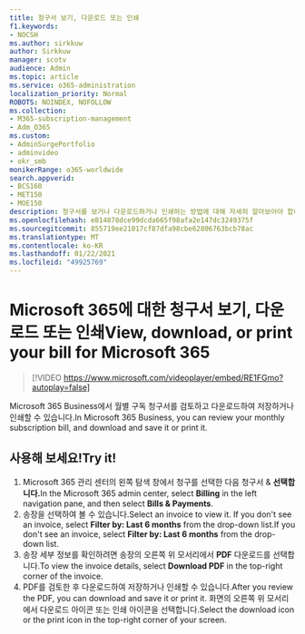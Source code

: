 ```yaml
---
title: 청구서 보기, 다운로드 또는 인쇄
f1.keywords:
- NOCSH
ms.author: sirkkuw
author: Sirkkuw
manager: scotv
audience: Admin
ms.topic: article
ms.service: o365-administration
localization_priority: Normal
ROBOTS: NOINDEX, NOFOLLOW
ms.collection:
- M365-subscription-management
- Adm_O365
ms.custom:
- AdminSurgePortfolio
- adminvideo
- okr_smb
monikerRange: o365-worldwide
search.appverid:
- BCS160
- MET150
- MOE150
description: 청구서를 보거나 다운로드하거나 인쇄하는 방법에 대해 자세히 알아보아야 합니다.
ms.openlocfilehash: e814878dce99dcda665f98afa2e147dc3249375f
ms.sourcegitcommit: 855719ee21017cf87dfa98cbe62806763bcb78ac
ms.translationtype: MT
ms.contentlocale: ko-KR
ms.lasthandoff: 01/22/2021
ms.locfileid: "49925769"
---
```

# <a name="view-download-or-print-your-bill-for-microsoft-365"></a><span data-ttu-id="2e922-103">Microsoft 365에 대한 청구서 보기, 다운로드 또는 인쇄</span><span class="sxs-lookup"><span data-stu-id="2e922-103">View, download, or print your bill for Microsoft 365</span></span>

> [!VIDEO https://www.microsoft.com/videoplayer/embed/RE1FGmo?autoplay=false]

<span data-ttu-id="2e922-104">Microsoft 365 Business에서 월별 구독 청구서를 검토하고 다운로드하여 저장하거나 인쇄할 수 있습니다.</span><span class="sxs-lookup"><span data-stu-id="2e922-104">In Microsoft 365 Business, you can review your monthly subscription bill, and download and save it or print it.</span></span>

## <a name="try-it"></a><span data-ttu-id="2e922-105">사용해 보세요!</span><span class="sxs-lookup"><span data-stu-id="2e922-105">Try it!</span></span>

1. <span data-ttu-id="2e922-106">Microsoft 365 관리 센터의  왼쪽 탐색 창에서 청구를 선택한 다음 청구서 & **선택합니다.**</span><span class="sxs-lookup"><span data-stu-id="2e922-106">In the Microsoft 365 admin center, select **Billing** in the left navigation pane, and then select **Bills & Payments**.</span></span>
1. <span data-ttu-id="2e922-107">송장을 선택하여 볼 수 있습니다.</span><span class="sxs-lookup"><span data-stu-id="2e922-107">Select an invoice to view it.</span></span> <span data-ttu-id="2e922-108">If you don't see an invoice, select **Filter by: Last 6 months** from the drop-down list.</span><span class="sxs-lookup"><span data-stu-id="2e922-108">If you don't see an invoice, select **Filter by: Last 6 months** from the drop-down list.</span></span>
1. <span data-ttu-id="2e922-109">송장 세부 정보를 확인하려면 송장의 오른쪽 위 모서리에서 **PDF** 다운로드를 선택합니다.</span><span class="sxs-lookup"><span data-stu-id="2e922-109">To view the invoice details, select **Download PDF** in the top-right corner of the invoice.</span></span>
1. <span data-ttu-id="2e922-110">PDF를 검토한 후 다운로드하여 저장하거나 인쇄할 수 있습니다.</span><span class="sxs-lookup"><span data-stu-id="2e922-110">After you review the PDF, you can download and save it or print it.</span></span> <span data-ttu-id="2e922-111">화면의 오른쪽 위 모서리에서 다운로드 아이콘 또는 인쇄 아이콘을 선택합니다.</span><span class="sxs-lookup"><span data-stu-id="2e922-111">Select the download icon or the print icon in the top-right corner of your screen.</span></span>